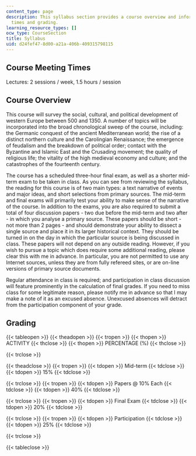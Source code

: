 ```yaml
---
content_type: page
description: This syllabus section provides a course overview and information on meeting
  times and grading.
learning_resource_types: []
ocw_type: CourseSection
title: Syllabus
uid: d24fef47-8d00-a21a-406b-409315798115
---
```


Course Meeting Times
--------------------

Lectures: 2 sessions / week, 1.5 hours / session

Course Overview
---------------

This course will survey the social, cultural, and political development of western Europe between 500 and 1350. A number of topics will be incorporated into the broad chronological sweep of the course, including: the Germanic conquest of the ancient Mediterranean world; the rise of a distinct northern culture and the Carolingian Renaissance; the emergence of feudalism and the breakdown of political order; contact with the Byzantine and Islamic East and the Crusading movement; the quality of religious life; the vitality of the high medieval economy and culture; and the catastrophes of the fourteenth century.

The course has a scheduled three-hour final exam, as well as a shorter mid-term exam to be taken in class. As you can see from reviewing the syllabus, the reading for this course is of two main types: a text narrative of events and major ideas, and short selections from primary sources. The mid-term and final exams will primarily test your ability to make sense of the narrative of the course. In addition to the exams, you are also required to submit a total of four discussion papers - two due before the mid-term and two after - in which you analyse a primary source. These papers should be short - not more than 2 pages - and should demonstrate your ability to dissect a single source and place it in its larger historical context. They should be turned in on the day in which the particular source is being discussed in class. These papers will not depend on any outside reading. However, if you wish to pursue a topic which does require some additional reading, please clear this with me in advance. In particular, you are not permitted to use any Internet sources, unless they are from fully refereed sites, or are on-line versions of primary source documents.

Regular attendance in class is required; and participation in class discussion will feature prominently in the calculation of final grades. If you need to miss class for some legitimate reason, please notify me in advance so that I may make a note of it as an excused absence. Unexcused absences will detract from the participation component of your grade.

Grading
-------

{{< tableopen >}}
{{< theadopen >}}
{{< tropen >}}
{{< thopen >}}
ACTIVITY
{{< thclose >}}
{{< thopen >}}
PERCENTAGE (%)
{{< thclose >}}

{{< trclose >}}

{{< theadclose >}}
{{< tropen >}}
{{< tdopen >}}
Mid-term
{{< tdclose >}}
{{< tdopen >}}
15%
{{< tdclose >}}

{{< trclose >}}
{{< tropen >}}
{{< tdopen >}}
Papers @ 10% Each
{{< tdclose >}}
{{< tdopen >}}
40%
{{< tdclose >}}

{{< trclose >}}
{{< tropen >}}
{{< tdopen >}}
Final Exam
{{< tdclose >}}
{{< tdopen >}}
20%
{{< tdclose >}}

{{< trclose >}}
{{< tropen >}}
{{< tdopen >}}
Participation
{{< tdclose >}}
{{< tdopen >}}
25%
{{< tdclose >}}

{{< trclose >}}

{{< tableclose >}}